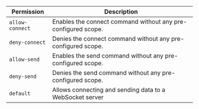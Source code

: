 | Permission | Description |
|------|-----|
|`allow-connect`|Enables the connect command without any pre-configured scope.|
|`deny-connect`|Denies the connect command without any pre-configured scope.|
|`allow-send`|Enables the send command without any pre-configured scope.|
|`deny-send`|Denies the send command without any pre-configured scope.|
|`default`|Allows connecting and sending data to a WebSocket server|
